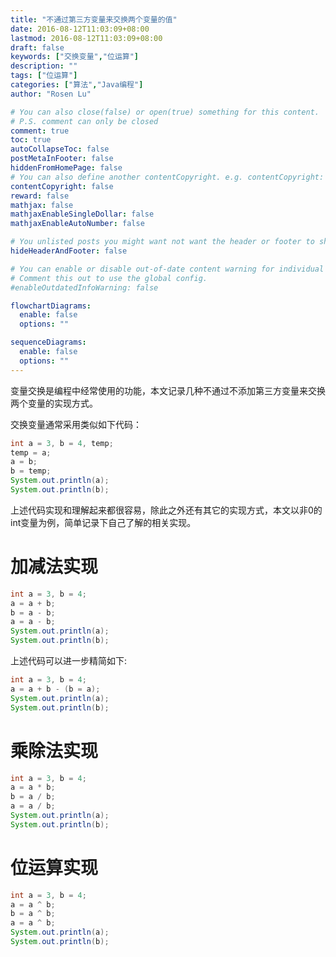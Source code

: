 ```yaml
---
title: "不通过第三方变量来交换两个变量的值"
date: 2016-08-12T11:03:09+08:00
lastmod: 2016-08-12T11:03:09+08:00
draft: false
keywords: ["交换变量","位运算"]
description: ""
tags: ["位运算"]
categories: ["算法","Java编程"]
author: "Rosen Lu"

# You can also close(false) or open(true) something for this content.
# P.S. comment can only be closed
comment: true
toc: true
autoCollapseToc: false
postMetaInFooter: false
hiddenFromHomePage: false
# You can also define another contentCopyright. e.g. contentCopyright: "This is another copyright."
contentCopyright: false
reward: false
mathjax: false
mathjaxEnableSingleDollar: false
mathjaxEnableAutoNumber: false

# You unlisted posts you might want not want the header or footer to show
hideHeaderAndFooter: false

# You can enable or disable out-of-date content warning for individual post.
# Comment this out to use the global config.
#enableOutdatedInfoWarning: false

flowchartDiagrams:
  enable: false
  options: ""

sequenceDiagrams: 
  enable: false
  options: ""
---
```


变量交换是编程中经常使用的功能，本文记录几种不通过不添加第三方变量来交换两个变量的实现方式。

<!--more-->

交换变量通常采用类似如下代码：

```java
int a = 3, b = 4, temp;
temp = a;
a = b;
b = temp;
System.out.println(a);
System.out.println(b);
```

上述代码实现和理解起来都很容易，除此之外还有其它的实现方式，本文以非0的int变量为例，简单记录下自己了解的相关实现。

# 加减法实现

```java
int a = 3, b = 4;
a = a + b;
b = a - b;
a = a - b;
System.out.println(a);
System.out.println(b);
```

上述代码可以进一步精简如下:

```java
int a = 3, b = 4;
a = a + b - (b = a);
System.out.println(a);
System.out.println(b);
```

# 乘除法实现

```java
int a = 3, b = 4;
a = a * b;
b = a / b;
a = a / b;
System.out.println(a);
System.out.println(b);
```

# 位运算实现

```java
int a = 3, b = 4;
a = a ^ b;
b = a ^ b;
a = a ^ b;
System.out.println(a);
System.out.println(b);
```



